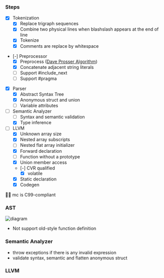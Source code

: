 ### Steps

- [x] Tokenization
  - [x] Replace trigraph sequences
  - [x] Combine two physical lines when blashslash appears at the end of line
  - [x] Tokenize
  - [x] Comments are replace by whitespace
- [-] Preprocessor
  - [x] Preprocess ([Dave Prosser Algorithm](https://www.spinellis.gr/blog/20060626/))
  - [x] Concatenate adjacent string literals
  - [ ] Support #include_next
  - [ ] Support #pragma
- [x] Parser
  - [x] Abstract Syntax Tree
  - [x] Anonymous struct and union
  - [ ] Variable attributes
- [ ] Semantic Analyzer
  - [ ] Syntax and semantic validation
  - [x] Type inference
- [ ] LLVM
  - [x] Unknown array size
  - [x] Nested array subscripts
  - [ ] Nested flat array initializer
  - [x] Forward declaration
  - [ ] Function without a prototype
  - [x] Union member access
  - [-] CVR qualified
    - [x] volatile
  - [x] Static declaration
  - [x] Codegen

✍🏼 mc is C99-compliant

### AST

![diagram](https://i.imgur.com/tqpvDdb.png)

- Not support old-style function definition

### Semantic Analyzer

- throw exceptions if there is any invalid expression
- validate syntax, semantic and flatten anonymous struct

### LLVM
